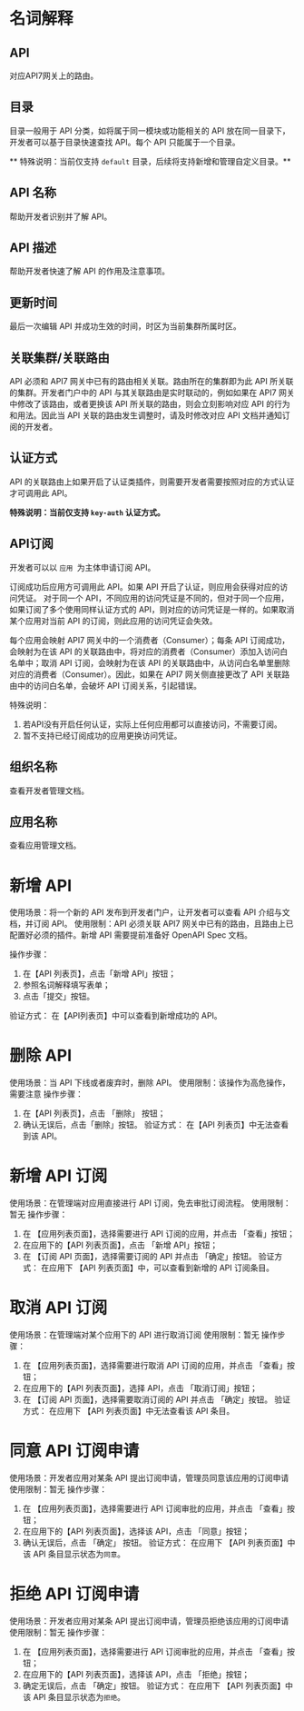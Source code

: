 # 名词解释

## API

对应API7网关上的路由。

## 目录

目录一般用于 API 分类，如将属于同一模块或功能相关的 API 放在同一目录下，开发者可以基于目录快速查找 API。每个 API 只能属于一个目录。

** 特殊说明：当前仅支持 `default` 目录，后续将支持新增和管理自定义目录。**

## API 名称

帮助开发者识别并了解 API。

## API 描述

帮助开发者快速了解 API 的作用及注意事项。

## 更新时间

最后一次编辑 API 并成功生效的时间，时区为当前集群所属时区。

## 关联集群/关联路由

API 必须和 API7 网关中已有的路由相关关联。路由所在的集群即为此 API 所关联的集群。开发者门户中的 API 与其关联路由是实时联动的，例如如果在 API7 网关中修改了该路由，或者更换该 API 所关联的路由，则会立刻影响对应 API 的行为和用法。因此当 API 关联的路由发生调整时，请及时修改对应 API 文档并通知订阅的开发者。

## 认证方式

API 的关联路由上如果开启了认证类插件，则需要开发者需要按照对应的方式认证才可调用此 API。

**特殊说明：当前仅支持 `key-auth` 认证方式。**

## API订阅

开发者可以以 `应用 `为主体申请订阅 API。

订阅成功后应用方可调用此 API。如果 API 开启了认证，则应用会获得对应的访问凭证。
对于同一个 API，不同应用的访问凭证是不同的，但对于同一个应用，如果订阅了多个使用同样认证方式的 API，则对应的访问凭证是一样的。如果取消某个应用对当前 API 的订阅，则此应用的访问凭证会失效。

每个应用会映射 API7 网关中的一个消费者（Consumer）；每条 API 订阅成功，会映射为在该 API 的关联路由中，将对应的消费者（Consumer）添加入访问白名单中；取消 API 订阅，会映射为在该 API 的关联路由中，从访问白名单里删除对应的消费者（Consumer）。因此，如果在 API7 网关侧直接更改了 API 关联路由中的访问白名单，会破坏 API 订阅关系，引起错误。

特殊说明：
1. 若API没有开启任何认证，实际上任何应用都可以直接访问，不需要订阅。
2. 暂不支持已经订阅成功的应用更换访问凭证。

## 组织名称

查看开发者管理文档。

## 应用名称

查看应用管理文档。

# 新增 API

使用场景：将一个新的 API 发布到开发者门户，让开发者可以查看 API 介绍与文档，并订阅 API。 
使用限制：API 必须关联 API7 网关中已有的路由，且路由上已配置好必须的插件。新增 API 需要提前准备好 OpenAPI Spec 文档。

操作步骤：
1. 在【API 列表页】，点击「新增 API」按钮；
2. 参照名词解释填写表单；
3. 点击「提交」按钮。

验证方式：
在【API列表页】中可以查看到新增成功的 API。

# 删除 API

使用场景：当 API 下线或者废弃时，删除 API。
使用限制：该操作为高危操作，需要注意
操作步骤：
1. 在【API 列表页】，点击 「删除」 按钮；
2. 确认无误后，点击「删除」按钮。
验证方式：
在【API 列表页】中无法查看到该 API。

# 新增 API 订阅

使用场景：在管理端对应用直接进行 API 订阅，免去审批订阅流程。
使用限制：暂无
操作步骤：
1. 在 【应用列表页面】，选择需要进行 API 订阅的应用，并点击 「查看」按钮；
2. 在应用下的【API 列表页面】，点击 「新增 API」按钮；
3. 在 【订阅 API 页面】，选择需要订阅的 API 并点击 「确定」按钮。
验证方式：
在应用下 【API 列表页面】中，可以查看到新增的 API 订阅条目。

# 取消 API 订阅

使用场景：在管理端对某个应用下的 API 进行取消订阅
使用限制：暂无
操作步骤： 
1. 在 【应用列表页面】，选择需要进行取消 API 订阅的应用，并点击 「查看」按钮；
2. 在应用下的【API 列表页面】，选择 API，点击 「取消订阅」按钮；
3. 在 【订阅 API 页面】，选择需要取消订阅的 API 并点击 「确定」按钮。
验证方式：
在应用下 【API 列表页面】中无法查看该 API 条目。

# 同意 API 订阅申请

使用场景：开发者应用对某条 API 提出订阅申请，管理员同意该应用的订阅申请
使用限制：暂无
操作步骤：
1. 在 【应用列表页面】，选择需要进行 API 订阅审批的应用，并点击 「查看」按钮；
2. 在应用下的【API 列表页面】，选择该 API，点击 「同意」按钮；
3. 确认无误后，点击 「确定」 按钮。
验证方式：
在应用下 【API 列表页面】中该 API 条目显示状态为`同意`。

# 拒绝 API 订阅申请

使用场景：开发者应用对某条 API 提出订阅申请，管理员拒绝该应用的订阅申请
使用限制：暂无
操作步骤：
1. 在 【应用列表页面】，选择需要进行 API 订阅审批的应用，并点击 「查看」按钮；
2. 在应用下的【API 列表页面】，选择该 API，点击 「拒绝」按钮；
3. 确定无误后，点击 「确定」按钮。
验证方式：
在应用下 【API 列表页面】中该 API 条目显示状态为`拒绝`。